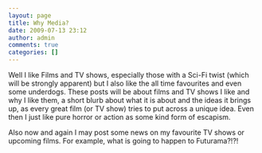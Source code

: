 ```yaml
---
layout: page
title: Why Media?
date: 2009-07-13 23:12
author: admin
comments: true
categories: []
---
```

Well I like Films and TV shows, especially those with a Sci-Fi twist (which will be strongly apparent) but I also like the all time favourites and even some underdogs. These posts will be about films and TV shows I like and why I like them, a short blurb about what it is about and the ideas it brings up, as every great film (or TV show) tries to put across a unique idea. Even then I just like pure horror or action as some kind form of escapism.

Also now and again I may post some news on my favourite TV shows or upcoming films. For example, what is going to happen to Futurama?!?!
